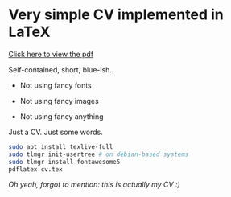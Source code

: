 # Very simple CV implemented in LaTeX

[Click here to view the pdf](./cv.pdf)

Self-contained, short, blue-ish.

* Not using fancy fonts

* Not using fancy images

* Not using fancy anything

Just a CV. Just some words.

```bash
sudo apt install texlive-full
sudo tlmgr init-usertree # on debian-based systems
sudo tlmgr install fontawesome5
pdflatex cv.tex
```


*Oh yeah, forgot to mention: this is actually my CV :)*
